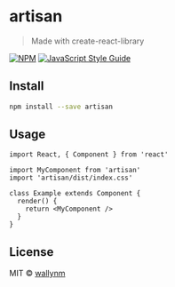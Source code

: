 # artisan

> Made with create-react-library

[![NPM](https://img.shields.io/npm/v/artisan.svg)](https://www.npmjs.com/package/artisan) [![JavaScript Style Guide](https://img.shields.io/badge/code_style-standard-brightgreen.svg)](https://standardjs.com)

## Install

```bash
npm install --save artisan
```

## Usage

```tsx
import React, { Component } from 'react'

import MyComponent from 'artisan'
import 'artisan/dist/index.css'

class Example extends Component {
  render() {
    return <MyComponent />
  }
}
```

## License

MIT © [wallynm](https://github.com/wallynm)
